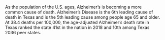 As the population of the U.S. ages, Alzheimer’s is becoming a more common cause of death. Alzheimer’s Disease is the 6th leading cause of death in Texas and is the 5th leading cause among people age 65 and older. At 38.4 deaths per 100,000, the age-adjusted Alzheimer’s death rate in Texas ranked the state 41st in the nation in 2018 and 10th among Texas 2036 peer states.
